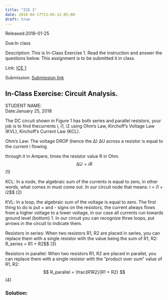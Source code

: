 ```yaml
---
title: "ICE 1"
date: 2018-04-17T13:05:12-05:00
draft: true
---
```


Released:2018-01-25

Due:In class

Description:
This is In-Class Exercise 1. Read the instruction and answer the questions below.
This assignment is to be submitted it in class.

Link: [ICE 1](https://github.com/ABE425/data/blob/lia/ICE/ICE_CircuitAnalysis.pdf)

Submission: [Submission link](?)

## In-Class Exercise: Circuit Analysis.

STUDENT NAME:   
Date:January 25, 2018


The DC circuit shown in Figure 1 has both series and parallel resistors, your job is to find thecurrents i, i1, i2 using Ohm’s Law, Kirchoff’s Voltage Law (KVL), Kirchoff’s Current Law (KCL).

Ohm’s Law: The voltage DROP (hence the ∆) ∆U across a resistor is equal to the current i flowing

through it in Ampere, times the resistor value R in Ohm.
$$∆U = iR$$ (1)

KCL: In a node, the algebraic sum of the currents is equal to zero, in other words, what comes in must come out. In our circuit node that means:
i = i1 + i2$$ (2)

KVL: In a loop, the algebraic sum of the voltage is equal to zero. The first thing to do is put + and - signs on the resistors, the current always flows from a higher voltage to a lower voltage, in our case all currents run towards ground level (bottom) 1. In our circuit you can recognize three loops, put arrows in the circuit to indicate them.

Resistors in series: When two resistors R1, R2 are placed in series, you can replace them with a single resistor with the value being the sum of R1, R2:
R_series = R1 + R2$$ (3)

Resistors in parallel: When two resistors R1, R2 are placed in parallel, you can replace them with a single resistor with the ”product over sum” value of R1, R2:
$$ R_parallel = \frac{R1R2}{R1 + R2} $$ (4)

### Solution:
